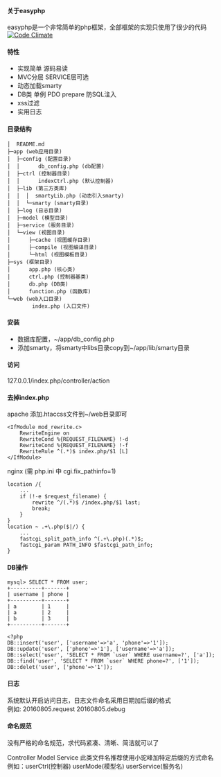 #### 关于easyphp 
easyphp是一个非常简单的php框架，全部框架的实现只使用了很少的代码    
[![Code Climate](https://codeclimate.com/repos/57a7f438c5e93f007d000e5d/badges/a83beb52edc27bdd52c1/gpa.svg)](https://codeclimate.com/repos/57a7f438c5e93f007d000e5d/feed)  

#### 特性
* 实现简单 源码易读   
* MVC分层 SERVICE层可选  
* 动态加载smarty  
* DB类 单例 PDO prepare 防SQL注入  
* xss过滤  
* 实用日志  

#### 目录结构
```
│  README.md  
├─app (web应用目录)
│  ├─config (配置目录)
│  │      db_config.php (db配置)
│  ├─ctrl (控制器目录)
│  │      indexCtrl.php (默认控制器)
│  ├─lib (第三方类库)
│  │  │  smartyLib.php (动态引入smarty)
│  │  └─smarty (smarty目录)
│  ├─log (日志目录)
│  ├─model (模型目录)
│  ├─service (服务目录)
│  └─view (视图目录)
│      ├─cache (视图缓存目录)
│      ├─compile (视图编译目录)
│      └─html (视图模板目录)
├─sys (框架目录)
│      app.php (核心类)
│      ctrl.php (控制器基类)
│      db.php (DB类)
│      function.php (函数库)
└─web (web入口目录)
        index.php (入口文件) 
```

#### 安装
* 数据库配置，~/app/db_config.php  
* 添加smarty，将smarty中libs目录copy到~/app/lib/smarty目录    

#### 访问
127.0.0.1/index.php/controller/action  

#### 去掉index.php
apache 添加.htaccss文件到~/web目录即可  
```
<IfModule mod_rewrite.c>  
	RewriteEngine on  
	RewriteCond %{REQUEST_FILENAME} !-d  
	RewriteCond %{REQUEST_FILENAME} !-f  
	RewriteRule ^(.*)$ index.php/$1 [L]  
</IfModule>  
```
nginx (需 php.ini 中 cgi.fix_pathinfo=1)  
``` 
location /{
    ...
    if (!-e $request_filename) {
        rewrite ^/(.*)$ /index.php/$1 last;
        break;
    }
}
location ~ .+\.php($|/) {
    ...
    fastcgi_split_path_info ^(.+\.php)(.*)$;
    fastcgi_param PATH_INFO $fastcgi_path_info;
}
```

#### DB操作
```
mysql> SELECT * FROM user;
+----------+-------+  
| username | phone |  
+----------+-------+  
| a        | 1     |  
| a        | 2     |  
| b        | 3     |  
+----------+-------+  

<?php
DB::insert('user', ['username'=>'a', 'phone'=>'1']);
DB::update('user', ['phone'=>'1'], ['username'=>'a']);
DB::select('user', 'SELECT * FROM `user` WHERE username=?', ['a']);
DB::find('user', 'SELECT * FROM `user` WHERE phone=?', ['1']);
DB::delet('user', ['phone'=>'1']);
```

#### 日志
系统默认开启访问日志，日志文件命名采用日期加后缀的格式  
例如: 20160805.request 20160805.debug  

#### 命名规范
没有严格的命名规范，求代码紧凑、清晰、简洁就可以了  

Controller Model Service 此类文件名推荐使用小驼峰加特定后缀的方式命名   
例如：userCtrl(控制器) userMode(模型名) userService(服务名)  
  
  
